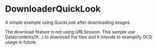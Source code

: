 # DownloaderQuickLook

A simple example using QuickLook after downloading images. 

The download feature is not using URLSession. This sample use Data(contentsOf...) to download the files and it intends to examplify GCD usage in future.
